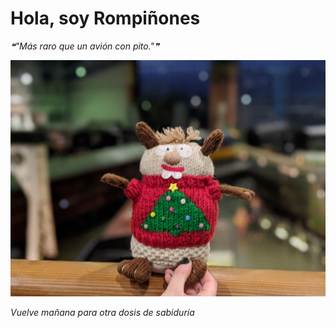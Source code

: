 # Hola, soy Rompiñones

<!--STARTS_HERE_QUOTE_README-->
<i>❝"Más raro que un avión con pito."❞</i>
<!--ENDS_HERE_QUOTE_README-->

<!--START_SECTION:update_image-->
![alt text](https://raw.githubusercontent.com/focaalvarez/rompinones/main/.github/images/00100lrPORTRAIT_00100_BURST20220102163743729_COVER.jpg?raw=true)
<!--END_SECTION:update_image-->

*Vuelve mañana para otra dosis de sabiduría*
